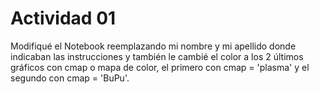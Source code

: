 # Actividad 01
Modifiqué el Notebook reemplazando mi nombre y mi apellido donde indicaban las instrucciones y también le cambié el color a los 2 últimos gráficos con cmap o mapa de color, el primero con cmap = 'plasma' y el segundo con cmap = 'BuPu'. 


